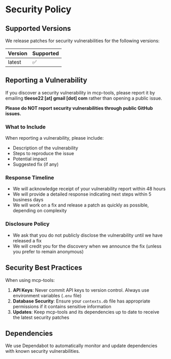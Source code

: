 # Security Policy

## Supported Versions

We release patches for security vulnerabilities for the following versions:

| Version | Supported          |
| ------- | ------------------ |
| latest  | :white_check_mark: |

## Reporting a Vulnerability

If you discover a security vulnerability in mcp-tools, please report it by emailing **tleese22 [at] gmail [dot] com** rather than opening a public issue.

**Please do NOT report security vulnerabilities through public GitHub issues.**

### What to Include

When reporting a vulnerability, please include:

- Description of the vulnerability
- Steps to reproduce the issue
- Potential impact
- Suggested fix (if any)

### Response Timeline

- We will acknowledge receipt of your vulnerability report within 48 hours
- We will provide a detailed response indicating next steps within 5 business days
- We will work on a fix and release a patch as quickly as possible, depending on complexity

### Disclosure Policy

- We ask that you do not publicly disclose the vulnerability until we have released a fix
- We will credit you for the discovery when we announce the fix (unless you prefer to remain anonymous)

## Security Best Practices

When using mcp-tools:

1. **API Keys**: Never commit API keys to version control. Always use environment variables (`.env` file)
2. **Database Security**: Ensure your `contexts.db` file has appropriate permissions if it contains sensitive information
3. **Updates**: Keep mcp-tools and its dependencies up to date to receive the latest security patches

## Dependencies

We use Dependabot to automatically monitor and update dependencies with known security vulnerabilities.
